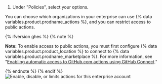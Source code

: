 1. Under "Policies", select your options.

You can choose which organizations in your enterprise can use {% data variables.product.prodname_actions %}, and you can restrict access to public actions.

{% ifversion ghes %}
{% note %}

**Note:** To enable access to public actions, you must first configure {% data variables.product.product_location %} to connect to {% data variables.product.prodname_marketplace %}. For more information, see "[Enabling automatic access to GitHub.com actions using GitHub Connect](/admin/github-actions/enabling-automatic-access-to-githubcom-actions-using-github-connect)."

{% endnote %}
{% endif %}
![Enable, disable, or limits actions for this enterprise account](/assets/images/help/organizations/enterprise-actions-policy.png)
